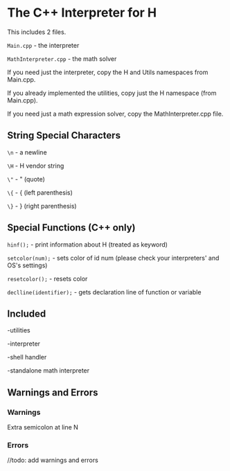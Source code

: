 # The C++ Interpreter for H

This includes 2 files. 

`Main.cpp` - the interpreter

`MathInterpreter.cpp` - the math solver

If you need just the interpreter, copy the H and Utils namespaces from Main.cpp.

If you already implemented the utilities, copy just the H namespace (from Main.cpp).

If you need just a math expression solver, copy the MathInterpreter.cpp file.

## String Special Characters

`\n` - a newline

`\H` - H vendor string

`\"` - " (quote)

`\{` - { (left parenthesis)

`\}` - } (right parenthesis)

## Special Functions (C++ only)

`hinf();` - print information about H (treated as keyword)

`setcolor(num);` - sets color of id num (please check your interpreters' and OS's settings)

`resetcolor();` - resets color

`declline(identifier);` - gets declaration line of function or variable

## Included

-utilities

-interpreter

-shell handler

-standalone math interpreter

## Warnings and Errors

### Warnings

Extra semicolon at line N

### Errors

//todo: add warnings and errors

